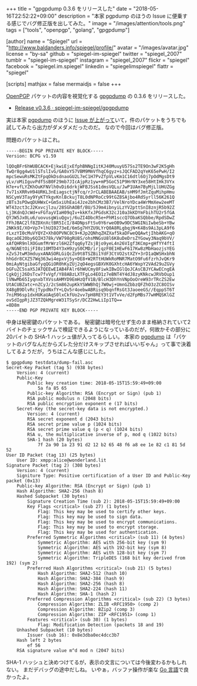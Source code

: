 +++
title = "gpgpdump 0.3.6 をリリースした"
date = "2018-05-16T22:52:22+09:00"
description = "本家 pgpdump のほうの Issue に便乗する感じでバグ修正版を出してみた。"
image = "/images/attention/tools.png"
tags = ["tools", "openpgp", "golang", "gpgpdump"]

[author]
  name      = "Spiegel"
  url       = "http://www.baldanders.info/spiegel/profile/"
  avatar    = "/images/avatar.jpg"
  license   = "by-sa"
  github    = "spiegel-im-spiegel"
  twitter   = "spiegel_2007"
  tumblr    = "spiegel-im-spiegel"
  instagram = "spiegel_2007"
  flickr    = "spiegel"
  facebook  = "spiegel.im.spiegel"
  linkedin  = "spiegelimspiegel"
  flattr    = "spiegel"

[scripts]
  mathjax = false
  mermaidjs = false
+++

[OpenPGP] パケットの内容を視覚化する [gpgpdump] の 0.3.6 をリリースした。

- [Release v0.3.6 · spiegel-im-spiegel/gpgpdump](https://github.com/spiegel-im-spiegel/gpgpdump/releases/tag/v0.3.6)

実は本家 [pgpdump] のほうに [Issue が上がって](https://github.com/kazu-yamamoto/pgpdump/issues/23 "pgpdump fails to dump OpenPGP RSA key generated using Bouncycastle · Issue #23 · kazu-yamamoto/pgpdump")いて，件のパケットをうちでも試してみたら出力がダメダメだったのだ。
なので今回はバグ修正版。

問題のパケットはこれ。

```text
-----BEGIN PGP PRIVATE KEY BLOCK-----
Version: BCPG v1.59

lQOqBFr6hWUBCACK+EjkwiEjxEfphBNNgIitKJ40MuuyU57Ss2TE9On3wF2K5gHh
TwQr8gg4wU1lSTslIvG/GA0xY57VBM9MmVfhqC6gyz+sJQCFAD2qYeK65ePwH/I2
mpcSewuRsMKZtFpqOkDsdnaoGU2L7eC1H7PvZfpVLvKm1C16dtl6Oj7pOdMgsDt9
yLv/oMiIguvPdfSsB0F29mb7JIcAjpRz1yw+mP5GoC51P9HrNY3xe58HtIHk3VYx
H7e+vfLYZKhOuKFNVlh0vDi6drkjWFBJSs61dmsVQLu/JwP1UAm7ByMjLlUHUZGg
7v71sXRRvH94URKL3nEiagsctjNfcq/rJrCLABEBAAEAB/sHM9fJmtZquMihpHmu
NSCymV3Tay9YyKTYkgvKnlBckujT8L0dNPRoCc99tGZ8SAjbo4RdSyrll56K261Q
zBTs3sPOwqDUHWxC+Gm5xiUhEai4Jze2bhCMz3B7/VelNroYDca4WrMmXew2eeMT
WT43zct3cJ2Kxvcjlzu/28SGhAOBf/BU/5J9m4ibnyiLzYV2pttSnI8znjR5b92Z
Lj3KdnQJcWd+vFGfayVIaH09qIv+kkKfxJPGdsK32cJ10a3kKDYmFbihTU2r5fGA
QYJW5Jx0Lu6/uovusgWiuQgvj/6uZI4DbcR5e+PhM1sccQ7ObaKSQbbe/RpdSDwZ
FFhJBAC2lf8ZDXnXctBR5IcI/84DNpsFtSv0Y6rweOB9w9DC5WGINiIwbeSb+YBw
2NKk9I/XO+Vp7+lhUI0273eE/6mSg7HYZU9LYrQ0A8RLgbqjN+K4Bs9Ai3pLA9f6
rLxzYI0cMuVYQYZ+Xh8OPVNC8C9+KJp2QNhqZHZXaf5kaDFweQQAwtjIhbAKG+qO
BqcaOE20by6QIH378k/VW798gRU8S/ohsMNGsU8l6K8uDeDrsZYGowy3Naq9bVV/
xAfQHR9nlXOGumfMrWrzl6H2Zfqq6yTZsjBjo9yeL4n26VIgf3KCmp+gHfYY4ftI
q/NGNEtOijFI0z10MTD4Y3xH9zyS0CMD/irjqzF0E1HEwF617Kw8zMbHaozjsYEG
xZvSJtwM3mduyxANASORLGiQcZo9t8TSZBi1YdF3CtVO2stXZY+3rD1aQWSHxbhN
hhGdr8CXZ57Wq363wi4epxVj5y+DE8+W2RTtHUWkRoMNR7MatO9Fu6fzrhJvQKr9
0miAyNtgibaGfyqQGiOR0hKyZUj2qO4egsGBXVK0GXhtcHA6YWxpY2VAd29uZGVy
bGFuZC5saXSJATQEEwEIAB4FAlr6hWUCmy8FiwkIBwIGlQoJCAsCBJYCAwECngEA
CgkQjj26DsTcw7fvVgf/Y88ABzLXTFgLo4EO1z7eBNT4Y4dJ8zyKNkcwJRVbOup1
lVNwMb65IyqnxbTXVssAHMYD9EmHzQfV1B/BlcH3DhYnVNpOoOreW93rTRcZS2Ew
UtACUBZatc+nZCyJ/2cSm862upKkYSWWBhQj7W0wj+UmnGZbbzQFZhO3zZC8OISv
X48gB9DlvRcjTypdNxfY+LQv5r4oebwABRisq9bqnfRsGt3JaoeeGS//EqppST6T
7niM96sp1dxHUKaUAqS0lxCkfUo2vv7pH8REY3t1VTvVe/d2FpMBs77wHMQSKlGZ
ovSdIgpRjJZ3TZQkMgreW31TSySr/DCZ2HwLiIp1TQ==
=8D8m
-----END PGP PRIVATE KEY BLOCK-----
```

中身は秘密鍵のパケットである。
秘密鍵は暗号化せず生のまま格納されていて2バイトのチェックサムで検証できるようになっているのだが，何故かその部分に20バイトの SHA-1 ハッシュ値が入ってるらしい。
本家の [pgpdump] は「パケットのバグなんだからズレた分だけスキップさせればいいぢゃん」って事で決着してるようだが，うちはこんな感じにした。

```text
$ gpgpdump testdata/dump-fail.asc
Secret-Key Packet (tag 5) (938 bytes)
    Version: 4 (current)
    Public-Key
        Public key creation time: 2018-05-15T15:59:49+09:00
            5a fa 85 65
        Public-key Algorithm: RSA (Encrypt or Sign) (pub 1)
        RSA public modulus n (2048 bits)
        RSA public encryption exponent e (17 bits)
    Secret-Key (the secret-key data is not encrypted.)
        Version: 4 (current)
        RSA secret exponent d (2043 bits)
        RSA secret prime value p (1024 bits)
        RSA secret prime value q (p < q) (1024 bits)
        RSA u, the multiplicative inverse of p, mod q (1022 bits)
        SHA-1 hash (20 bytes)
            7f 2a 90 1a 23 91 d2 12 b2 65 48 f6 a8 ee 1e 82 c1 81 5d 52
User ID Packet (tag 13) (25 bytes)
    User ID: xmpp:alice@wonderland.lit
Signature Packet (tag 2) (308 bytes)
    Version: 4 (current)
    Signiture Type: Positive certification of a User ID and Public-Key packet (0x13)
    Public-key Algorithm: RSA (Encrypt or Sign) (pub 1)
    Hash Algorithm: SHA2-256 (hash 8)
    Hashed Subpacket (30 bytes)
        Signature Creation Time (sub 2): 2018-05-15T15:59:49+09:00
        Key Flags <critical> (sub 27) (1 bytes)
            Flag: This key may be used to certify other keys.
            Flag: This key may be used to sign data.
            Flag: This key may be used to encrypt communications.
            Flag: This key may be used to encrypt storage.
            Flag: This key may be used for authentication.
        Preferred Symmetric Algorithms <critical> (sub 11) (4 bytes)
            Symmetric Algorithm: AES with 256-bit key (sym 9)
            Symmetric Algorithm: AES with 192-bit key (sym 8)
            Symmetric Algorithm: AES with 128-bit key (sym 7)
            Symmetric Algorithm: TripleDES (168 bit key derived from 192) (sym 2)
        Preferred Hash Algorithms <critical> (sub 21) (5 bytes)
            Hash Algorithm: SHA2-512 (hash 10)
            Hash Algorithm: SHA2-384 (hash 9)
            Hash Algorithm: SHA2-256 (hash 8)
            Hash Algorithm: SHA2-224 (hash 11)
            Hash Algorithm: SHA-1 (hash 2)
        Preferred Compression Algorithms <critical> (sub 22) (3 bytes)
            Compression Algorithm: ZLIB <RFC1950> (comp 2)
            Compression Algorithm: BZip2 (comp 3)
            Compression Algorithm: ZIP <RFC1951> (comp 1)
        Features <critical> (sub 30) (1 bytes)
            Flag: Modification Detection (packets 18 and 19)
    Unhashed Subpacket (10 bytes)
        Issuer (sub 16): 0x8e3dba0ec4dcc3b7
    Hash left 2 bytes
        ef 56
    RSA signature value m^d mod n (2047 bits)
```

SHA-1 ハッシュと決めつけてるが，表示の文言については今後変わるかもしれない。
まだデバッグの途中だしね。
いやぁ，バッファ操作が楽な [Go 言語]で良かったよ。

[gpgpdump]: https://github.com/spiegel-im-spiegel/gpgpdump "spiegel-im-spiegel/gpgpdump: OpenPGP packet visualizer"
[pgpdump]: http://www.mew.org/~kazu/proj/pgpdump/ "pgpdump"
[OpenPGP]: http://openpgp.org/
[Go 言語]: https://golang.org/ "The Go Programming Language"
